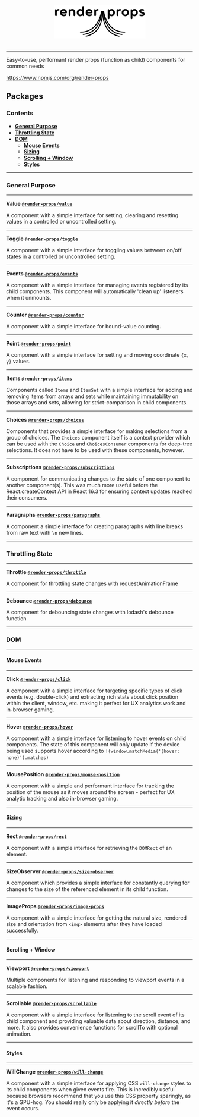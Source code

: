 <p align=center>
  <br/>
  <br/>
  <img src='assets/logo.png'/>
  <br/>
  <br/>
</p>

______

Easy-to-use, performant render props (function as child) components for
common needs

https://www.npmjs.com/org/render-props

## Packages

### Contents
- [**General Purpose**](#general-purpose)
- [**Throttling State**](#throttling-state)
- [**DOM**](#dom)
  - [**Mouse Events**](#mouse-events)
  - [**Sizing**](#sizing)
  - [**Scrolling + Window**](#scrolling--window)
  - [**Styles**](#styles)

______

### General Purpose

______

**Value** [**`@render-props/value`**](./packages/value)

A component with a simple interface for setting, clearing and resetting values
in a controlled or uncontrolled setting.

_____

**Toggle** [**`@render-props/toggle`**](./packages/toggle)

A component with a simple interface for toggling values between on/off states
in a controlled or uncontrolled setting.

_____

**Events** [**`@render-props/events`**](./packages/events)

A component with a simple interface for managing events registered by its child
components. This component will automatically 'clean up' listeners when it
unmounts.

_____

**Counter** [**`@render-props/counter`**](./packages/counter)

A component with a simple interface for bound-value counting.

_____

**Point** [**`@render-props/point`**](./packages/point)

A component with a simple interface for setting and moving coordinate `{x, y}`
values.

_____

**Items** [**`@render-props/items`**](./packages/items)

Components called `Items` and `ItemSet` with a simple interface for adding and
removing items from arrays and sets while maintaining immutability on those
arrays and sets, allowing for strict-comparison in child components.

_____

**Choices** [**`@render-props/choices`**](./packages/choices)

Components that provides a simple interface for making selections from
a group of choices. The `Choices` component itself is a context provider which
can be used with the `Choice` and `ChoicesConsumer` components for deep-tree
selections. It does not have to be used with these components, however.

_____

**Subscriptions** [**`@render-props/subscriptions`**](./packages/subscriptions)

A component for communicating changes to the state of one component to
another component(s). This was much more useful before the React.createContext
API in React 16.3 for ensuring context updates reached their consumers.

_____

**Paragraphs** [**`@render-props/paragraphs`**](./packages/paragraphs)

A component a simple interface for creating paragraphs with line breaks from
raw text with `\n` new lines.

_____

### Throttling State

_____

**Throttle** [**`@render-props/throttle`**](./packages/throttle)

A component for throttling state changes with requestAnimationFrame

_____

**Debounce** [**`@render-props/debounce`**](./packages/debounce)

A component for debouncing state changes with lodash's debounce function

_____

### DOM

_____

#### Mouse Events
_____

**Click** [**`@render-props/click`**](./packages/click)

A component with a simple interface for targeting specific types of click events
(e.g. double-click) and extracting rich stats about click position within the
client, window, etc. making it perfect for UX analytics work and in-browser
gaming.

_____

**Hover** [**`@render-props/hover`**](./packages/hover)

A component with a simple interface for listening to hover events on child
components. The state of this component will only update if the device being
used supports hover according to `!(window.matchMedia('(hover: none)').matches)`

_____

**MousePosition** [**`@render-props/mouse-position`**](./packages/mouse-position)

A component with a simple and performant interface for tracking
the position of the mouse as it moves around the screen - perfect for UX
analytic tracking and also in-browser gaming.

_____

#### Sizing

_____

**Rect** [**`@render-props/rect`**](./packages/rect)

A component with a simple interface for retrieving the `DOMRect` of an element.

_____

**SizeObserver** [**`@render-props/size-observer`**](./packages/size-observer)

A component which provides a simple interface for constantly querying for
changes to the size of the referenced element in its child function.

_____

**ImageProps** [**`@render-props/image-props`**](./packages/image-props)

A component with a simple interface for getting the natural size,
rendered size and orientation from `<img>` elements after they have loaded
successfully.

_____

#### Scrolling + Window

_____

**Viewport** [**`@render-props/viewport`**](./packages/viewport)

Multiple components for listening and responding to viewport events in a
scalable fashion.

_____

**Scrollable** [**`@render-props/scrollable`**](./packages/scrollable)

A component with a simple interface for listening to the scroll
event of its child component and providing valuable data about direction, distance,
and more. It also provides convenience functions for scrollTo with optional animation.

_____

#### Styles

_____

**WillChange** [**`@render-props/will-change`**](./packages/will-change)

A component with a simple interface for applying CSS `will-change`
styles to its child components when given events fire. This is incredibly useful
because browsers recommend that you use this CSS property sparingly, as it's
a GPU-hog. You should really only be applying it *directly before* the event
occurs.
